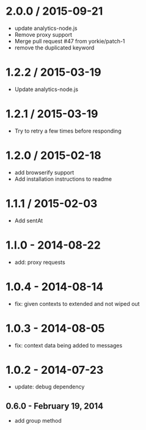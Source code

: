 
2.0.0 / 2015-09-21
==================

  * update analytics-node.js
  * Remove proxy support
  * Merge pull request #47 from yorkie/patch-1
  * remove the duplicated keyword

1.2.2 / 2015-03-19
==================

  * Update analytics-node.js

1.2.1 / 2015-03-19
==================

  * Try to retry a few times before responding

1.2.0 / 2015-02-18
==================

 * add browserify support
 * Add installation instructions to readme

1.1.1 / 2015-02-03
==================

 * Add sentAt

1.l.0 - 2014-08-22
==================

* add: proxy requests

1.0.4 - 2014-08-14
==================

* fix: given contexts to extended and not wiped out

1.0.3 - 2014-08-05
==================

* fix: context data being added to messages

1.0.2 - 2014-07-23
==================

* update: debug dependency

0.6.0 - February 19, 2014
-------------------------
* add group method
